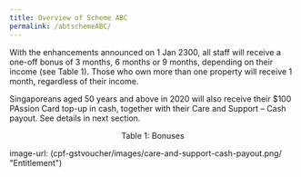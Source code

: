 ```yaml
---
title: Overview of Scheme ABC
permalink: /abtschemeABC/
---
```


With the enhancements announced on 1 Jan 2300, all staff will receive a one-off bonus of 3 months, 6 months or 9 months, depending on their income (see Table 1). Those who own more than one property will receive 1 month, regardless of their income. 

Singaporeans aged 50 years and above in 2020 will also receive their $100 PAssion Card top-up in cash, together with their Care and Support – Cash payout. See details in next section.


<div align='center'>Table 1: Bonuses</div>

image-url: (cpf-gstvoucher/images/care-and-support-cash-payout.png/ "Entitlement")
